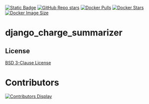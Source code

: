 [![Static Badge](https://img.shields.io/badge/GitHub-jcivitell-green?logo=github)](https://github.com/jcivitel/django_charge_summarizer)
[![GitHub Repo stars](https://img.shields.io/github/stars/jcivitel/django_charge_summarizer)](https://github.com/jcivitel/django_charge_summarizer)
[![Docker Pulls](https://img.shields.io/docker/pulls/jcivitell/django_charge_summarizer?logo=docker)](https://hub.docker.com/r/jcivitell/django_charge_summarizer)
[![Docker Stars](https://img.shields.io/docker/stars/jcivitell/django_charge_summarizer?logo=docker)](https://hub.docker.com/r/jcivitell/django_charge_summarizer)
[![Docker Image Size](https://img.shields.io/docker/image-size/jcivitell/django_charge_summarizer/latest?logo=docker)](https://hub.docker.com/r/jcivitell/django_charge_summarizer)

# django_charge_summarizer

## License

[BSD 3-Clause License](LICENSE)

# Contributors
[![Contributors Display](https://badges.pufler.dev/contributors/jcivitel/django_charge_summarizer?size=50&padding=5&bots=false)](https://github.com/jcivitel/django_charge_summarizer/graphs/contributors)
